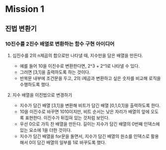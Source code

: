 # Mission 1

## 진법 변환기

### 10진수를 2진수 배열로 변환하는 함수 구현 아이디어

1. 십진수를 2의 n제곱의 합으로만 나타낼 때, 지수만을 담은 배열을 만든다.

   - 예를 들어 10을 이진수로 변환한다면, 2^3 + 2^1로 나타낼 수 있다.
   - 그러면 [3,1]을 출력하도록 하는 것이다.
   - 반복문 내부에 조건문을 두고, 2의 i제곱과 변환하고 싶은 숫자를 비교해 로직을 수행하도록 했다.

2. 지수 배열을 이진법으로 변경하기
   - 지수가 담긴 배열 [3,1]을 변환해 비트가 담긴 배열 [0,1,0,1]을 출력하도록 한다.
   - 10을 이진수로 바꾸면 1010이지만, 비트 순서는 낮은 자리가 배열의 앞에 오도록 표현한다. 이진수가 뒤집혀 있는 것처럼 보인다.
   - 우선 0으로 가득 찬 배열을 만든다. 길이는 지수가 담긴 배열의 0번째 인덱스에 있는 요소에 1을 더한 것이다.
   - 지수가 담긴 배열을 for문을 돌면서, 지수가 담긴 배열의 원소를 인덱스로 활용해서 0이 담긴 배열의 일부를 1로 바꾸도록 했다.
